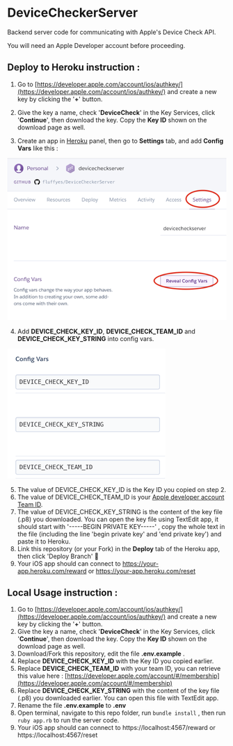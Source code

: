 # DeviceCheckerServer

Backend server code for communicating with Apple's Device Check API.

You will need an Apple Developer account before proceeding.



## Deploy to Heroku instruction :

1. Go to [https://developer.apple.com/account/ios/authkey/](https://developer.apple.com/account/ios/authkey/) and create a new key by clicking the '**+**' button.

2. Give the key a name, check '**DeviceCheck**' in the Key Services, click '**Continue**', then download the key. Copy the **Key ID** shown on the download page as well.
3. Create an app in [Heroku](https://heroku.com) panel, then go to **Settings** tab, and add **Config Vars** like this :

![configVar](README_asset/configVar.png)

4. Add **DEVICE_CHECK_KEY_ID**, **DEVICE_CHECK_TEAM_ID** and **DEVICE_CHECK_KEY_STRING** into config vars.

![configVar2](README_asset/configVar2.png)

5. The value of DEVICE_CHECK_KEY_ID is the Key ID you copied on step 2.
6. The value of DEVICE_CHECK_TEAM_ID is your [Apple developer account Team ID](https://developer.apple.com/account/#/membership).
7. The value of DEVICE_CHECK_KEY_STRING is the content of the key file (.p8) you downloaded. You can open the key file using TextEdit app, it should start with '-----BEGIN PRIVATE KEY-----' , copy the whole text in the file (including the line 'begin private key' and 'end private key') and paste it to Heroku.
8. Link this repository (or your Fork) in the **Deploy** tab of the Heroku app, then click 'Deploy Branch' 🚀
9. Your iOS app should can connect to https://your-app.heroku.com/reward or https://your-app.heroku.com/reset



## Local Usage instruction :

1. Go to [https://developer.apple.com/account/ios/authkey/](https://developer.apple.com/account/ios/authkey/) and create a new key by clicking the '**+**' button.
2. Give the key a name, check '**DeviceCheck**' in the Key Services, click '**Continue**', then download the key. Copy the **Key ID** shown on the download page as well.
3. Download/Fork this repository, edit the file **.env.example** . 
4. Replace **DEVICE_CHECK_KEY_ID** with the Key ID you copied earlier.
5. Replace **DEVICE_CHECK_TEAM_ID** with your team ID, you can retrieve this value here : [https://developer.apple.com/account/#/membership](https://developer.apple.com/account/#/membership)
6. Replace **DEVICE_CHECK_KEY_STRING** with the content of the key file (.p8) you downloaded earlier. You can open this file with TextEdit app.
7. Rename the file **.env.example** to **.env**
8. Open terminal, navigate to this repo folder, run `bundle install` , then run `ruby app.rb` to run the server code.
9. Your iOS app should can connect to https://localhost:4567/reward or https://localhost:4567/reset



